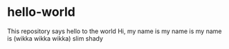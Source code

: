 # hello-world
This repository says hello to the world
Hi, my name is 
my name is 
my name is 
(wikka wikka wikka)
slim shady
